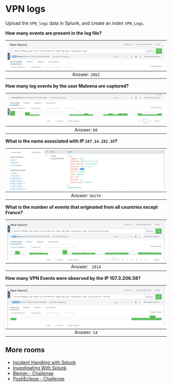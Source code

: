 # VPN logs

Upload the `VPN_logs` data in Splunk, and create an index `VPN_Logs`. 

**How many events are present in the log file?**

| ![Splunk Basics](../../_static/images/splunk-c1.png)
|:--:|
| Answer: `2862` |

**How many log events by the user Maleena are captured?**

| ![Splunk Basics](../../_static/images/splunk-c2.png)
|:--:|
| Answer: `60` |

**What is the name associated with IP `107.14.182.38`?**

| ![Splunk Basics](../../_static/images/splunk-c3.png)
|:--:|
| Answer: `Smith` |

**What is the number of events that originated from all countries except France?**

| ![Splunk Basics](../../_static/images/splunk-c4.png)
|:--:|
| Answer: ` 2814` |

**How many VPN Events were observed by the IP 107.3.206.58?**

| ![Splunk Basics](../../_static/images/splunk-c5.png)
|:--:|
| Answer: `14` |

## More rooms

* [Incident Handling with Splunk](https://tryhackme.com/room/splunk201)
* [Investigating With Splunk](http://tryhackme.com/jr/investigatingwithsplunk)
* [Benign - Challenge](http://tryhackme.com/jr/benign)
* [PoshEclipse - Challenge](http://tryhackme.com/jr/posheclipse)
